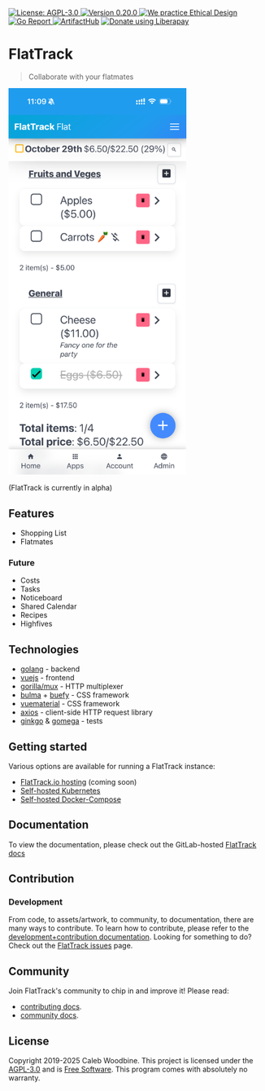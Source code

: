 <a href="http://www.gnu.org/licenses/agpl-3.0.html"> <img src="https://img.shields.io/badge/License-AGPL--3.0-blue.svg" alt="License: AGPL-3.0" /> </a>
<a href="https://gitlab.com/flattrack/flattrack/-/releases"> <img src="https://img.shields.io/badge/version-0.20.0-brightgreen.svg" alt="Version 0.20.0" /> </a>
<a href=''> <img style='margin-left: auto; margin-right: auto;' alt='We practice Ethical Design' src='https://img.shields.io/badge/Ethical_Design-_▲_❤_-blue.svg'> </a>
<a href='https://goreportcard.com/report/gitlab.com/flattrack/flattrack'> <img style='margin-left: auto; margin-right: auto;' alt='Go Report' src='https://goreportcard.com/badge/gitlab.com/flattrack/flattrack'> </a>
<a target=_blank href="https://artifacthub.io/packages/search?repo=flattrack"><img alt="ArtifactHub" src="https://img.shields.io/endpoint?url=https://artifacthub.io/badge/repository/flattrack"></a>
<a target=_blank href="https://liberapay.com/CalebWoodbine/donate"><img alt="Donate using Liberapay" src="https://liberapay.com/assets/widgets/donate.svg"></a>

# FlatTrack

> Collaborate with your flatmates

<img style='margin-left: auto; margin-right: auto;' alt='flattrack shopping list preview' src='./screenshots/shopping-list-mobile.png' width=350>

<br/>

(FlatTrack is currently in alpha)

## Features

-   Shopping List
-   Flatmates

### Future

-   Costs
-   Tasks
-   Noticeboard
-   Shared Calendar
-   Recipes
-   Highfives

## Technologies

-   [golang](https://golang.org) - backend
-   [vuejs](https://vuejs.org) - frontend
-   [gorilla/mux](https://github.com/gorilla/mux) - HTTP multiplexer
-   [bulma](https://buefy.org) + [buefy](https://buefy.org) - CSS framework
-   [vuematerial](http://vuematerial.io) - CSS framework
-   [axios](https://github.com/axios/axios) - client-side HTTP request library
-   [ginkgo](https://onsi.github.io/ginkgo) & [gomega](https://onsi.github.io/ginkgo) - tests

## Getting started

Various options are available for running a FlatTrack instance:

-   [FlatTrack.io hosting](https://flattrack.io) (coming soon)
-   [Self-hosted Kubernetes](./docs/deployment-kubernetes.md)
-   [Self-hosted Docker-Compose](./docs/deployment-docker-compose.md)

## Documentation

To view the documentation, please check out the GitLab-hosted [FlatTrack docs](https://flattrack.gitlab.io/flattrack)

## Contribution

### Development

From code, to assets/artwork, to community, to documentation, there are many ways to contribute.
To learn how to contribute, please refer to the [development+contribution documentation](./docs/development.md).
Looking for something to do? Check out the [FlatTrack issues](https://gitlab.com/flattrack/flattrack/-/issues) page.

## Community

Join FlatTrack's community to chip in and improve it!
Please read:

-   [contributing docs](./docs/contributing.md).
-   [community docs](./docs/community.md).

## License

Copyright 2019-2025 Caleb Woodbine.
This project is licensed under the [AGPL-3.0](http://www.gnu.org/licenses/agpl-3.0.html) and is [Free Software](https://www.gnu.org/philosophy/free-sw.en.html).
This program comes with absolutely no warranty.

